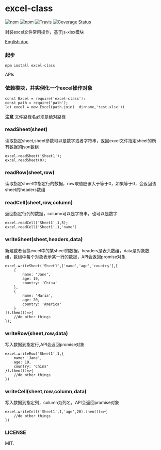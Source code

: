 # excel-class
[![npm](https://img.shields.io/npm/dm/excel-class.svg?style=flat-square)](https://www.npmjs.com/package/excel-class)
[![npm](https://img.shields.io/npm/v/excel-class.svg?style=flat-square)](https://github.com/laoqiren/excel-class)
[![Travis](https://travis-ci.org/laoqiren/excel-class.svg?branch=master)]()
[![Coverage Status](https://coveralls.io/repos/github/laoqiren/excel-class/badge.svg?branch=master)](https://coveralls.io/github/laoqiren/excel-class?branch=master)

封装excel文件常用操作，基于js-xlsx模块

[English doc](https://github.com/laoqiren/excel-class/blob/master/README.md)
### 起步
```
npm install excel-class
```

APIs

### 依赖模块，并实例化一个excel操作对象

```
const Excel = require('excel-class');
const path = require('path');
let excel = new Excel(path.join(__dirname,'test.xlsx'))
```
**注意** 文件路径名必须是绝对路径

### readSheet(sheet)

读取指定sheet,sheet参数可以是数字或者字符串，返回excel文件指定sheet的所有数据的json数组

```
excel.readSheet('Sheet1');
excel.readSheet(0);
```

### readRow(sheet,row)

读取指定sheet中指定行的数据，row取值应该大于等于0，如果等于0，会返回该sheet的headers数组

### readCell(sheet,row,column)

返回指定行列的数据，column可以是字符串，也可以是数字
```
excel.readCell('Sheet1',1,5);
excel.readCell('Sheet1',1,'name')
```
### writeSheet(sheet,headers,data)

新建或者替换excel中的某sheet的数据，headers是表头数组，data是对象数组，数组中每个对象表示某一行的数据，API会返回promise对象
```
excel.writeSheet('Sheet1',['name','age','country'],[
    {
        name: 'Jane',
        age: 19,
        country: 'China'
    },
    {
        name: 'Maria',
        age: 20,
        country: 'America'
    }
]).then(()=>{
    //do other things
});
```
### writeRow(sheet,row,data)

写入数据到指定行,API会返回promise对象

```
excel.writeRow('Sheet1',1,{
    name: 'Jane',
    age: 19,
    country: 'China'
}).then(()=>{
    //do other things
})
```
### writeCell(sheet,row,column,data)

写入数据到指定列，column为列名，API会返回promise对象

```
excel.writeCell('Sheet1',1,'age',20).then(()=>{
    //do other things
})
```

### LICENSE
MIT.
